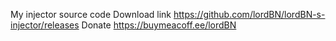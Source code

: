 My injector source code
Download link https://github.com/lordBN/lordBN-s-injector/releases
Donate https://buymeacoff.ee/lordBN
